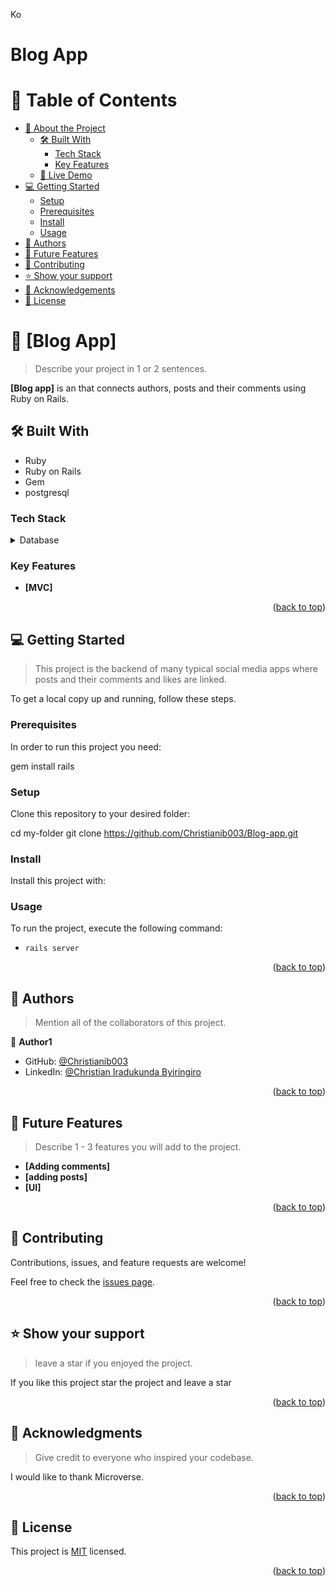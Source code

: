 Ko <h1>Blog App</h1>

<!-- TABLE OF CONTENTS -->

# 📗 Table of Contents

- [📖 About the Project](#about-project)
  - [🛠 Built With](#built-with)
    - [Tech Stack](#tech-stack)
    - [Key Features](#key-features)
  - [🚀 Live Demo](#live-deo)
- [💻 Getting Started](#getting-started)
  - [Setup](#setup)
  - [Prerequisites](#prerequisites)
  - [Install](#install)
  - [Usage](#usage)
- [👥 Authors](#authors)
- [🔭 Future Features](#future-features)
- [🤝 Contributing](#contributing)
- [⭐️ Show your support](#support)
- [🙏 Acknowledgements](#acknowledgements)
- [📝 License](#license)

<!-- PROJECT DESCRIPTION -->

# 📖 [Blog App] <a name="blog-app"></a>

> Describe your project in 1 or 2 sentences.

**[Blog app]** is an that connects authors, posts and their comments using Ruby on Rails.

## 🛠 Built With <a name="built-with"></a>

- Ruby
- Ruby on Rails
- Gem
- postgresql

### Tech Stack <a name="tech-stack"></a>

</details>

<details>
<summary>Database</summary>
  <ul>
    <li><a href="https://www.postgresql.org/">PostgreSQL</a></li>
  </ul>
</details>

### Key Features <a name="key-features"></a>

- **[MVC]**

<p align="right">(<a href="#readme-top">back to top</a>)</p>

## 💻 Getting Started <a name="getting-started"></a>

> This project is the backend of many typical social media apps where posts and their comments and likes are linked.

To get a local copy up and running, follow these steps.

### Prerequisites

In order to run this project you need:

 gem install rails


### Setup

Clone this repository to your desired folder:

  cd my-folder
  git clone https://github.com/Christianib003/Blog-app.git

### Install

Install this project with:

<!--
Example command:

```sh
  cd blog-app
  gem install
```
--->

### Usage

To run the project, execute the following command:

 - `rails server`

<p align="right">(<a href="#readme-top">back to top</a>)</p>

<!-- AUTHORS -->

## 👥 Authors <a name="authors"></a>

> Mention all of the collaborators of this project.

👤 **Author1**

- GitHub: [@Christianib003](https://github.com/Christianib003)
- LinkedIn:  [@Christian Iradukunda Byiringiro](https://www.linkedin.com/in/christian-iradukunda/?lipi=urn%3Ali%3Apage%3Ad_flagship3_feed%3B8F6ODWk4TBuOWR8C3JI4zQ%3D%3D)

<p align="right">(<a href="#readme-top">back to top</a>)</p>

<!-- FUTURE FEATURES -->

## 🔭 Future Features <a name="future-features"></a>

> Describe 1 - 3 features you will add to the project.

-  **[Adding comments]**
-  **[adding posts]**
-  **[UI]**

<p align="right">(<a href="#readme-top">back to top</a>)</p>

## 🤝 Contributing <a name="contributing"></a>

Contributions, issues, and feature requests are welcome!

Feel free to check the [issues page](https://github.com/Christianib003/Blog-app/issues).

<p align="right">(<a href="#readme-top">back to top</a>)</p>

<!-- SUPPORT -->

## ⭐️ Show your support <a name="support"></a>

> leave a star if you enjoyed the project.

If you like this project star the project and leave a star

<p align="right">(<a href="#readme-top">back to top</a>)</p>


## 🙏 Acknowledgments <a name="acknowledgements"></a>

> Give credit to everyone who inspired your codebase.

I would like to thank Microverse.

<p align="right">(<a href="#readme-top">back to top</a>)</p>


## 📝 License <a name="license"></a>

This project is [MIT](./LICENSE) licensed.

<p align="right">(<a href="#readme-top">back to top</a>)</p>
